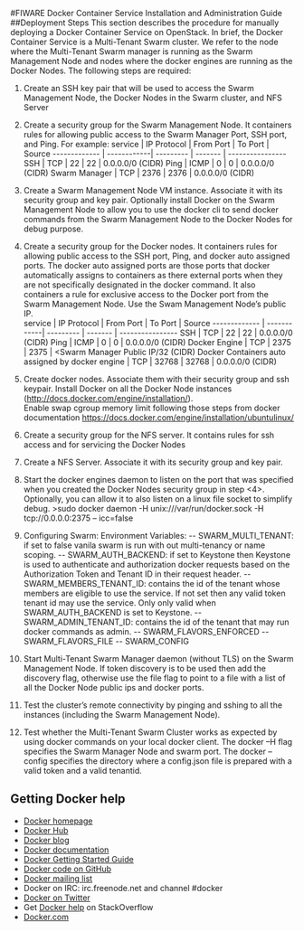 <!--[metadata]>
+++
title = "FIWARE Docker Container Service Installation and Administration Guide"
description = "FIWARE Docker Container Service Installation and Administration Guide home page"
keywords = ["docker, introduction, documentation, about, technology, docker.io, user, guide, user's, manual, platform, framework, virtualization, home,  intro"]
[menu.main]
parent = "mn_fun_docker"
+++
<![end-metadata]-->

#FIWARE Docker Container Service Installation and Administration Guide
##Deployment Steps
This section describes the procedure for manually deploying a Docker Container Service on OpenStack.  In brief, the Docker Container Service is a Multi-Tenant Swarm cluster.  We refer to the node where the Multi-Tenant Swarm manager is running as the Swarm Management Node and nodes where the docker engines are running as the Docker Nodes.  The following steps are required:
1. Create an SSH key pair that will be used to access the Swarm Management Node, the Docker Nodes in the Swarm cluster, and NFS Server
2. Create a security group for the Swarm Management Node.  It containers rules for allowing public access to the Swarm Manager Port, SSH port, and Ping. For example:
service       | IP Protocol | From Port | To Port | Source 
------------- | ------------| --------- | ------- | ----------------
SSH           | TCP         | 22        | 22      | 0.0.0.0/0 (CIDR)
Ping          | ICMP        | 0         | 0       | 0.0.0.0/0 (CIDR)
Swarm Manager | TCP         | 2376      | 2376    | 0.0.0.0/0 (CIDR)

3. Create a Swarm Management Node VM instance.  Associate it with its security group and key pair. Optionally install Docker on the Swarm Management Node to allow you to use the docker cli to send docker commands from the Swarm Management Node to the Docker Nodes for debug purpose.
4. Create a security group for the Docker nodes.  It containers rules for allowing public access to the SSH port, Ping, and docker auto assigned ports.  The docker auto assigned ports are those ports that docker automatically assigns to containers as there external ports when they are not specifically designated in the docker command.  It also containers a rule for exclusive access to the Docker port from the Swarm Management Node.  Use the Swam Management Node’s public IP.  
service       | IP Protocol | From Port | To Port | Source 
------------- | ------------| --------- | ------- | ----------------
SSH           | TCP         | 22        | 22      | 0.0.0.0/0 (CIDR)
Ping          | ICMP        | 0         | 0       | 0.0.0.0/0 (CIDR)
Docker Engine | TCP         | 2375      | 2375    | <Swarm Manager Public IP/32 (CIDR)
Docker Containers auto assigned by docker engine   | TCP         | 32768     | 32768   | 0.0.0.0/0 (CIDR)
 
5. Create docker nodes.  Associate them with their security group and ssh keypair. 
Install Docker on all the Docker Node instances (http://docs.docker.com/engine/installation/).  
Enable swap cgroup memory limit following those steps from docker  documentation https://docs.docker.com/engine/installation/ubuntulinux/
6. Create a security group for the NFS server.  It contains rules for ssh access and for servicing the Docker Nodes
7. Create a NFS Server.  Associate it with its security group and key pair.
8. Start the docker engines daemon to listen on the port that was specified when you created the Docker Nodes security group in step <4>.  Optionally, you can allow it to also listen on a linux file socket to simplify debug. >sudo docker daemon -H unix:///var/run/docker.sock -H tcp://0.0.0.0:2375 – icc=false
9. Configuring Swarm:
   Environment Variables:
      -- SWARM_MULTI_TENANT: if set to false vanila swarm is run with out multi-tenancy or name scoping.
      -- SWARM_AUTH_BACKEND: if set to Keystone then Keystone is used to authenticate and authorization docker requests based on the Authorization Token and Tenant ID in their request header. 
      -- SWARM_MEMBERS_TENANT_ID: contains the id of the tenant whose members are eligible to use the service. If not set then any valid token tenant id may use the service. Only only valid when SWARM_AUTH_BACKEND is set to Keystone.
      -- SWARM_ADMIN_TENANT_ID: contains the id of the tenant that may run docker commands as admin. 
      -- SWARM_FLAVORS_ENFORCED
      -- SWARM_FLAVORS_FILE
      -- SWARM_CONFIG
10. Start  Multi-Tenant  Swarm Manager daemon (without TLS) on the Swarm Management Node.  If token discovery is to be used then add the discovery flag, otherwise use the file flag to point to a file with a list of all the Docker Node public ips and docker ports. 
11. Test the cluster’s remote connectivity by pinging and sshing to all the instances (including the Swarm Management Node). 
12. Test whether the Multi-Tenant Swarm Cluster works as expected by using docker commands on your local docker client.  The docker –H flag specifies the Swarm Manager Node and swarm port.  The docker –config specifies the directory where a config.json file is prepared with a valid token and a valid tenantid.   

## Getting Docker help

* [Docker homepage](https://www.docker.com/)
* [Docker Hub](https://hub.docker.com)
* [Docker blog](https://blog.docker.com/)
* [Docker documentation](https://docs.docker.com/)
* [Docker Getting Started Guide](https://docs.docker.com/mac/started/)
* [Docker code on GitHub](https://github.com/docker/docker)
* [Docker mailing
  list](https://groups.google.com/forum/#!forum/docker-user)
* Docker on IRC: irc.freenode.net and channel #docker
* [Docker on Twitter](https://twitter.com/docker)
* Get [Docker help](https://stackoverflow.com/search?q=docker) on
  StackOverflow
* [Docker.com](https://www.docker.com/)
